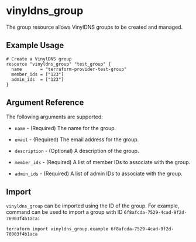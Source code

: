 # vinyldns\_group

The group resource allows VinylDNS groups to be created and managed.

## Example Usage

```hcl
# Create a VinylDNS group
resource "vinyldns_group" "test_group" {
  name       = "terraform-provider-test-group"
  member_ids = ["123"]
  admin_ids  = ["123"]
}
```

## Argument Reference

The following arguments are supported:

* `name` - (Required) The name for the group.

* `email` - (Required) The email address for the group.

* `description` - (Optional) A description of the group.

* `member_ids` - (Required) A list of member IDs to associate with the group.

* `admin_ids` - (Required) A list of admin IDs to associate with the group.

## Import

`vinyldns_group` can be imported using the ID of the group. For example, command can be used to import a group with ID `6f8afcda-7529-4cad-9f2d-76903f4b1aca`:

```
terraform import vinyldns_group.example 6f8afcda-7529-4cad-9f2d-76903f4b1aca
```
